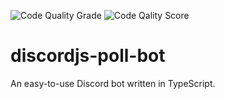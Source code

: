 ![Code Quality Grade](https://www.code-inspector.com/project/27735/status/svg) ![Code Qality Score](https://www.code-inspector.com/project/27735/score/svg)

# discordjs-poll-bot
An easy-to-use Discord bot written in TypeScript.
